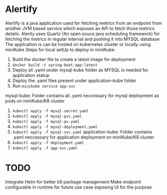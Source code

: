 # Alertify

Alertify is a java application used for fetching metrics from an endpoint from another JVM based service which exposes an APi to fetch those metrics details. Alerity uses Quartz (An open souce java scheduling framework) for fetching the metrics in regular interval and pushing it into MYSQL database 
The application is can be hosted on kubernetes cluster or locally using miniKube 
Steps for local setUp to deploy in miniKube:
  1. Build the docker file to create a latest image for deployment
  2. `docker build -t spring-boot-app:latest`
  3. Deploy all .yaml under mysql-kube folder as MYSQL is needed for application statup
  4. Deploy the .yaml files present under application-kube folder
  5. Run `minikube service app-svc`

mysql-kube: Folder contains all .yaml neccessary for mysql deployment as pods on miniKube/K8 cluster 
  1. `kubectl apply -f mysql-secret.yaml`
  2. `kubectl apply -f mysql-pvc.yaml`
  3. `kubectl apply -f mysql-pv.yaml`
  4. `kubectl apply -f mysql-deployment.yaml`
  5. `kubectl apply -f mysql-svc.yaml`
application-kube: Folder contains .yaml neccessary for application deployment on miniKube/K8 cluster
  1. `kubectl apply -f deployment.yaml`
  2. `kubectl apply -f app-svc.yaml`



# TODO


Integrate Helm for better k8 package management
Make endpoint configurable in runtime for future use case exposing UI for the purpose
